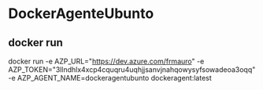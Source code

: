 # DockerAgenteUbunto

## docker run
docker run -e AZP_URL="https://dev.azure.com/frmauro" -e AZP_TOKEN="3llndhlx4xcp4cquqru4uqhjjsanvjnahqowysyfsowadeoa3oqq" -e AZP_AGENT_NAME=dockeragentubunto dockeragent:latest
